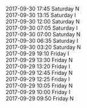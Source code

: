 2017-09-30 17:45 Saturday  N  
2017-09-30 13:15 Saturday  I  
2017-09-30 12:00 Saturday  N  
2017-09-30 07:05 Saturday  I  
2017-09-30 07:00 Saturday  N  
2017-09-30 06:35 Saturday  I  
2017-09-30 03:20 Saturday  N  
2017-09-29 19:10 Friday  I  
2017-09-29 13:30 Friday  N  
2017-09-29 13:20 Friday  I  
2017-09-29 12:45 Friday  N  
2017-09-29 12:25 Friday  I  
2017-09-29 10:05 Friday  N  
2017-09-29 10:00 Friday  I  
2017-09-29 09:50 Friday  N  
